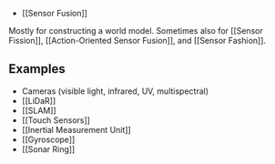 - [[Sensor Fusion]]

Mostly for constructing a world model.
Sometimes also for [[Sensor Fission]], [[Action-Oriented Sensor Fusion]], and [[Sensor Fashion]].

## Examples
- Cameras (visible light, infrared, UV, multispectral)
- [[LiDaR]]
- [[SLAM]]
- [[Touch Sensors]]
- [[Inertial Measurement Unit]]
- [[Gyroscope]]
- [[Sonar Ring]]
